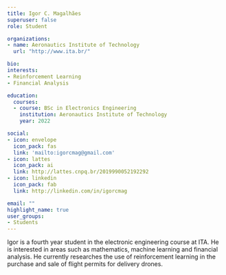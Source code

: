 ```yaml
---
title: Igor C. Magalhães
superuser: false
role: Student

organizations:
- name: Aeronautics Institute of Technology
  url: "http://www.ita.br/"

bio:
interests:
- Reinforcement Learning
- Financial Analysis

education:
  courses:
  - course: BSc in Electronics Engineering
    institution: Aeronautics Institute of Technology
    year: 2022

social:
- icon: envelope
  icon_pack: fas
  link: 'mailto:igorcmag@gmail.com'
- icon: lattes
  icon_pack: ai
  link: http://lattes.cnpq.br/2019990052192292
- icon: linkedin
  icon_pack: fab
  link: http://linkedin.com/in/igorcmag

email: ""
highlight_name: true
user_groups:
- Students
---
```


Igor is a fourth year student in the electronic engineering course at ITA. He
is interested in areas such as mathematics, machine learning and financial
analysis. He currently researches the use of reinforcement learning in the
purchase and sale of flight permits for delivery drones.
